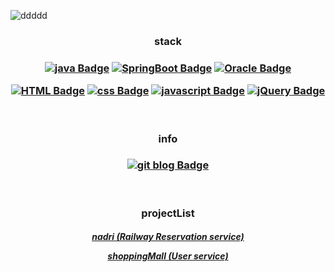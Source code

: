 ![ddddd](https://capsule-render.vercel.app/api?type=waving&fontColor=F0F8FF&text=Songhee&color=12345678&height=200&fontSize=70&fontAlign=45&fontAlignY=40&rotate=-7)
<h3 align="center">stack</h3>

<h3 align="center">  

[![java Badge](http://img.shields.io/badge/Java-007396?style=flat-square&logo=java&logoColor=white)](#) [![SpringBoot Badge](http://img.shields.io/badge/SpringBoot-6DB33F?style=flat-square&logo=SpringBoot&logoColor=white)](https://github.com/songhees/documents/tree/main/spring) [![Oracle Badge](http://img.shields.io/badge/Oracle-F80000?style=flat-square&logo=Oracle&logoColor=white)](#)  

[![HTML Badge](http://img.shields.io/badge/HTML-E34F26?style=flat-square&logo=HTML5&logoColor=white)](https://github.com/songhees/documents/tree/main/front/html) [![css Badge](http://img.shields.io/badge/css-1572B6?style=flat-square&logo=CSS3&logoColor=white)](https://github.com/songhees/documents/tree/main/front/css) [![javascript Badge](http://img.shields.io/badge/JavaScript-F7DF1E?style=flat-square&logo=JavaScript&logoColor=white)](#) [![jQuery Badge](http://img.shields.io/badge/jQuery-0769AD?style=flat-square&logo=jQuery&logoColor=white)](#) </h3>


</br>

<h3 align="center">info</h3>

<h3 align="center"> 

[![git blog Badge](http://img.shields.io/badge/Git%20blog-black?style=flat-square&logo=blogger&logoColor=white)](https://songhees.github.io/)

</h3>

<br/>

<h3 align="center">projectList</h3>

<h5 align="center" >  

 [nadri (Railway Reservation service)](https://github.com/songhees/nadri)

 [shoppingMall (User service)](https://github.com/songhees/semi-project)
</h5>
